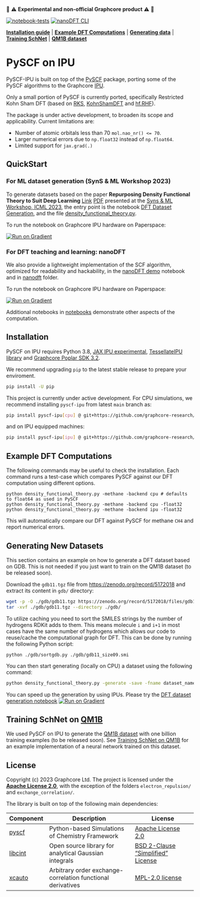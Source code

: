 :red_circle: :warning: **Experimental and non-official Graphcore product** :warning: :red_circle:

[![notebook-tests](https://github.com/graphcore-research/pyscf-ipu/actions/workflows/notebooks.yaml/badge.svg)](https://github.com/graphcore-research/pyscf-ipu/actions/workflows/notebooks.yaml)
[![nanoDFT CLI](https://github.com/graphcore-research/pyscf-ipu/actions/workflows/cli.yaml/badge.svg)](https://github.com/graphcore-research/pyscf-ipu/actions/workflows/cli.yaml)

[**Installation guide**](#installation)
| [**Example DFT Computations**](#example-dft-computations)
| [**Generating data**](#generating-new-datasets)
| [**Training SchNet**](#training-schnet-on-qm1b)
| [**QM1B dataset**](qm1b/README.md)


# PySCF on IPU

PySCF-IPU is built on top of the [PySCF](https://github.com/pyscf) package, porting some of the PySCF algorithms to the Graphcore [IPU](https://www.graphcore.ai/products/ipu).


Only a small portion of PySCF is currently ported, specifically Restricted Kohn Sham DFT (based on [RKS](https://github.com/pyscf/pyscf/blob/6c815a62bc2e5eae1488a1d0dbe84556dd54b922/pyscf/dft/rks.py#L531), [KohnShamDFT](https://github.com/pyscf/pyscf/blob/6c815a62bc2e5eae1488a1d0dbe84556dd54b922/pyscf/dft/rks.py#L280) and [hf.RHF](https://github.com/pyscf/pyscf/blob/6c815a62bc2e5eae1488a1d0dbe84556dd54b922/pyscf/scf/hf.py#L2044)).

The package is under active development, to broaden its scope and applicability.  Current limitations are:
- Number of atomic orbitals less than 70 `mol.nao_nr() <= 70`.
- Larger numerical errors due to `np.float32` instead of `np.float64`.
- Limited support for `jax.grad(.)`

## QuickStart

### For ML dataset generation (SynS & ML Workshop 2023)
To generate datasets based on the paper __Repurposing Density Functional Theory to Suit Deep Learning__ [Link](https://icml.cc/virtual/2023/workshop/21476#wse-detail-28485) [PDF](https://syns-ml.github.io/2023/assets/papers/17.pdf) presented at the [Syns & ML Workshop, ICML 2023](https://syns-ml.github.io/2023/), the entry point is the notebook [DFT Dataset Generation](./notebooks/DFT-dataset-generation.ipynb), and the file [density_functional_theory.py](./density_functional_theory.py).


To run the notebook on Graphcore IPU hardware on Paperspace:

[![Run on Gradient](https://assets.paperspace.io/img/gradient-badge.svg)](https://ipu.dev/ipobmC)

### For DFT teaching and learning: nanoDFT

We also provide a lightweight implementation of the SCF algorithm, optimized for readability and hackability, in the [nanoDFT demo](notebooks/nanoDFT-demo.ipynb) notebook and in [nanodft](pyscf_ipu/nanoDFT/README.md) folder.


To run the notebook on Graphcore IPU hardware on Paperspace:

[![Run on Gradient](https://assets.paperspace.io/img/gradient-badge.svg)](https://ipu.dev/ipobmC)


Additional notebooks in [notebooks](notebooks) demonstrate other aspects of the computation.

## Installation

PySCF on IPU requires Python 3.8, [JAX IPU experimental](https://github.com/graphcore-research/jax-experimental), [TessellateIPU library](https://github.com/graphcore-research/tessellate-ipu) and [Graphcore Poplar SDK 3.2](https://www.graphcore.ai/downloads).

We recommend upgrading `pip` to the latest stable release to prepare your enviroment.
```bash
pip install -U pip
```

This project is currently under active development. 
For CPU simulations, we recommend installing `pyscf-ipu` from latest `main` branch as:
```bash
pip install pyscf-ipu[cpu] @ git+https://github.com/graphcore-research/pyscf-ipu
```

and on IPU equipped machines:
```bash
pip install pyscf-ipu[ipu] @ git+https://github.com/graphcore-research/pyscf-ipu
```

## Example DFT Computations
The following commands may be useful to check the installation. Each command runs a test-case which compares PySCF against our DFT computation using different options.
```
python density_functional_theory.py -methane -backend cpu # defaults to float64 as used in PySCF
python density_functional_theory.py -methane -backend cpu -float32
python density_functional_theory.py -methane -backend ipu -float32
```
This will automatically compare our DFT against PySCF for methane `CH4` and report numerical errors.


## Generating New Datasets

This section contains an example on how to generate a DFT dataset based on GDB. This is not needed if you just want to train on the QM1B dataset (to be released soon).

Download the `gdb11.tgz` file from https://zenodo.org/record/5172018 and extract its content in `gdb/` directory:
```bash
wget -p -O ./gdb/gdb11.tgz https://zenodo.org/record/5172018/files/gdb11.tgz\?download\=1
tar -xvf ./gdb/gdb11.tgz --directory ./gdb/
```
To utilize caching you need to sort the SMILES strings by the number of hydrogens RDKit adds to them. This means molecule `i` and `i+1` in most cases have the same number of hydrogens which allows our code to reuse/cache the computational graph for DFT. This can be done by running the following Python script:
```
python ./gdb/sortgdb.py ./gdb/gdb11_size09.smi
```
You can then start generating (locally on CPU) a dataset using the following command:
```bash
python density_functional_theory.py -generate -save -fname dataset_name -level 0 -plevel 0 -gdb 9 -backend cpu -float32
```

You can speed up the generation by using IPUs. Please try the [DFT dataset generation notebook](https://ipu.dev/YX0jlK) [![Run on Gradient](https://assets.paperspace.io/img/gradient-badge.svg)](https://ipu.dev/YX0jlK)


## Training SchNet on [QM1B](qm1b/README.md)

We used PySCF on IPU to generate the [QM1B dataset](qm1b/README.md) with one billion training examples (to be released soon).
See [Training SchNet on QM1B](./schnet_9m/README.md) for an example implementation of a neural network trained on this dataset.

## License

Copyright (c) 2023 Graphcore Ltd. The project is licensed under the [**Apache License 2.0**](LICENSE), with the exception of the folders `electron_repulsion/` and `exchange_correlation/`.

The library is built on top of the following main dependencies:

| Component | Description | License |
| --- | --- | --- |
| [pyscf](https://github.com/pyscf/pyscf) | Python-based Simulations of Chemistry Framework | [Apache License 2.0](https://github.com/pyscf/pyscf/blob/master/LICENSE) |
| [libcint](https://github.com/sunqm/libcint/) | Open source library for analytical Gaussian integrals | [BSD 2-Clause “Simplified” License](https://github.com/sunqm/libcint/blob/master/LICENSE) |
| [xcauto](https://github.com/dftlibs/xcauto) | Arbitrary order exchange-correlation functional derivatives | [MPL-2.0 license](https://github.com/dftlibs/xcauto/blob/master/LICENSE) |
